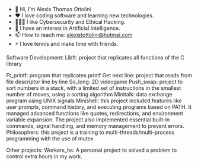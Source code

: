 - 👋 Hi, I’m Alexis Thomas Ottolini
- ❤️ I love coding software and learning new technologies.
- 👮🏻‍♀️ I like Cybersecurity and Ethical Hacking.
- 🧠 I have an interest in Artificial Intelligence.
- 📫 How to reach me: alexistottolini@hotmai.com
- ⚡ I love tennis and make time with friends.

Software Development:
Libft: project that replicates all functions of the C library

Ft_printf: program that replicates printf
Get next line: project that reads from file descriptor line by line
So_long: 2D videogame
Push_swap: project to sort numbers in a stack, with a limited set of instructions in the smallest number of moves, using a sorting algorithm
Minitalk: data exchange program using UNIX signals
Minishell: this project included features like user prompts, command history, and executing programs based on PATH. It managed advanced functions like quotes, redirections, and environment variable expansion. The project also implemented essential built-in commands, signal handling, and memory management to prevent errors.
Philosophers: this project is a training to multi-threads/multi-process programming with the use of mutex

Other projects:
Workers_hs: A personal project to solved a problem to control extra hours in my work.
